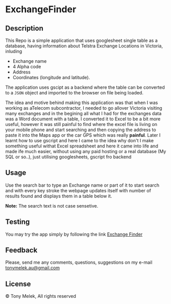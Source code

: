 # ExchangeFinder
## Description
This Repo is a simple application that uses googlesheet single table as a database, having information about Telstra Exchange Locations in Victoria, inluding 
* Exchange name 
* 4 Alpha code 
* Address 
* Coordinates (longitude and latitude).

The application uses gscipt as a backend where the table can be converted to a `JSON` object and imported to the browser on file being loaded.

The idea and motive behind making this application was that when I was working as aTelecom subcontractor, I needed to go allover Victoria visiting many exchanges and in the begining all what I had for the exchanges data was a Word document with a table, I converted it to Excel to be a bit more useful, however it was still painful to find where the excel file is living on your mobile phone and start searching and then copying the address to paste it into the Maps app or the car GPS which was really **painful**. Later I learnt how to use gscript and here I came to the idea why don't I make something useful withat Excel spreadsheet and here it came into life and made ife much easier, without using any paid hosting or a real database (My SQL or so..), just utilising googlesheets, gscript fro backend


## Usage
Use the search bar to type an Exchange name or part of it to start search and with every key stroke the webpage updates itself with number of results found and displays them in a table below it.

**Note:** The search text is not case sensetive.

## Testing
You may try the app simply by following the link [Exchange Finder](https://tonymelek.github.io/ExchangeFinder/)

## Feedback
Please, send me any comments, questions, suggestions on my e-mail [tonymelek.au@gmail.com](mailto:tonymelek.au@gmail.com)


## License
© Tony Melek, All rights reserved
